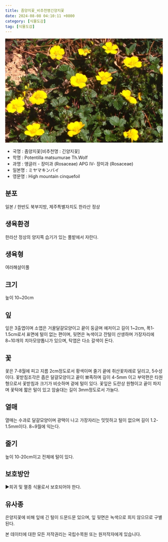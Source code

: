 ```yaml
---
title: 좀양지꽃_비추천명긴양지꽃
date: 2024-08-08 04:10:11 +0800
category: [식물도감]
tag: [식물도감]
---
```




![좀양지꽃[비추천명 : 긴양지꽃]](/assets/img/fileUpload/plants/basic/Rosaceae/Potentilla/13413/1_th2.JPG)
- 국명 : 좀양지꽃[비추천명 : 긴양지꽃]
- 학명 : Potentilla matsumurae Th.Wolf
- 과명 : 앵글러 - 장미과 (Rosaceae) APG Ⅳ- 장미과 (Rosaceae)
- 일본명 : ミヤマキンバイ
- 영문명 : High mountain cinquefoil


## 분포
일본 / 한반도 북부지방, 제주특별자치도 한라산 정상
## 생육환경
한라산 정상의 양지쪽 습기가 있는 풀밭에서 자란다.
## 생육형
여러해살이풀 
## 크기
높이 10~20cm
## 잎
잎은 3출엽이며 소엽은 거꿀달걀모양이고 끝이 둥글며 예저이고 길이 1~2cm, 폭1-1.5cm로서 표면에 털이 없는 편이며, 뒷면은 녹색이고 잔털이 산생하며 가장자리에 8~10개의 치아모양톱니가 있으며, 탁엽은 다소 갈색이 돈다.
## 꽃
꽃은 7-8월에 피고 지름 2cm정도로서 황색이며 줄기 끝에 취산꽃차례로 달리고, 5수성이다. 꽃받침조각은 좁은 달걀모양이고 끝이 뾰족하며 길이 4-5mm 이고 부악편은 타원형으로서 꽃받침과 크기가 비슷하며 겉에 털이 있다. 꽃잎은 도란상 원형이고 끝이 파지며 꽃턱에 짧은 털이 있고 암술대는 길이 3mm정도로서 가늘다.
## 열매
열매는 수과로 달걀모양이며 광택이 나고 가장자리는 밋밋하고 털이 없으며 길이 1.2-1.5mm이다. 8~9월에 익는다. 
## 줄기
높이 10-20cm이고 전체에 털이 있다.
## 보호방안
▶희귀 및 멸종 식물로서 보호되어야 한다.
## 유사종
은양지꽃에 비해 잎에 긴 털이 드문드문 있으며, 잎 뒷면은 녹색으로 희지 않으므로 구별된다. 






본 데이터에 대한 모든 저작권리는 국립수목원 또는 원저작자에게 있습니다.
